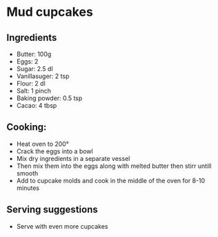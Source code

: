 # Mud cupcakes

## Ingredients
* Butter: 100g
* Eggs: 2
* Sugar: 2.5 dl
* Vanillasuger: 2 tsp
* Flour: 2 dl
* Salt: 1 pinch
* Baking powder: 0.5 tsp
* Cacao: 4 tbsp

## Cooking:
* Heat oven to 200°
* Crack the eggs into a bowl
* Mix dry ingredients in a separate vessel
* Then mix them into the eggs along with melted butter then stirr untill smooth
* Add to cupcake molds and cook in the middle of the oven for 8-10 minutes

## Serving suggestions
 * Serve with even more cupcakes
